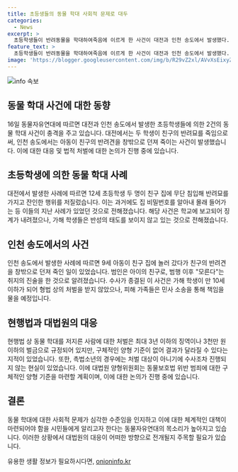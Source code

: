 ```yaml
---
title: 초등생들의 동물 학대 사회적 문제로 대두
categories:
  - News
excerpt: >
  초등학생들이 반려동물을 학대하여죽음에 이르게 한 사건이 대전과 인천 송도에서 발생했다. 대전에서는 12세 초등학생 2명이 친구의 무단 침입으로 반려묘를 번갈아가며 차고 죽였다. 반면 인천 송도에서는 9세 아동이 친구의 반려견을 창밖으로 던져 죽였다. 이러한 어린 학생들의 동물 학대 범죄 행위가 심각한 수준임을 강조하고 있다. 양형위는 동물보호법 위반 범죄에 대한 구체적인 양형 기준을 세우겠다고 밝혀 사회적 관심을 끌고 있다. (출처: 동물자유연대 홈페이지)
feature_text: >
  초등학생들이 반려동물을 학대하여죽음에 이르게 한 사건이 대전과 인천 송도에서 발생했다. 대전에서는 12세 초등학생 2명이 친구의 무단 침입으로 반려묘를 번갈아가며 차고 죽였다. 반면 인천 송도에서는 9세 아동이 친구의 반려견을 창밖으로 던져 죽였다. 이러한 어린 학생들의 동물 학대 범죄 행위가 심각한 수준임을 강조하고 있다. 양형위는 동물보호법 위반 범죄에 대한 구체적인 양형 기준을 세우겠다고 밝혀 사회적 관심을 끌고 있다. (출처: 동물자유연대 홈페이지)
image: 'https://blogger.googleusercontent.com/img/b/R29vZ2xl/AVvXsEixyZcFfHzMRdzZMjFBmAUKJYCLCGyLL1o632UiGVXcaFdKo_bkvkuCioo0uUKlGfBVcT3P84aROyZIXSBEx3Aw5nCQ3pTgDom1WDC4m8eifvWiAmWEEVb4x6G_l8C0QH225ldMjyaFvpxGEBGNO37VmDTDMHGhJPq73UglMfDca1-0aw/s1600/blogspot.png'
---
```


<p><img src="https://blogger.googleusercontent.com/img/b/R29vZ2xl/AVvXsEixyZcFfHzMRdzZMjFBmAUKJYCLCGyLL1o632UiGVXcaFdKo_bkvkuCioo0uUKlGfBVcT3P84aROyZIXSBEx3Aw5nCQ3pTgDom1WDC4m8eifvWiAmWEEVb4x6G_l8C0QH225ldMjyaFvpxGEBGNO37VmDTDMHGhJPq73UglMfDca1-0aw/s1600/blogspot.png" alt="info 속보" /></p>

<h2 data-ke-size="size26">동물 학대 사건에 대한 동향</h2>

<p data-ke-size="size16">16일 동물자유연대에 따르면 대전과 인천 송도에서 발생한 초등학생들에 의한 2건의 동물 학대 사건이 충격을 주고 있습니다. 대전에서는 두 학생이 친구의 반려묘를 죽임으로써, 인천 송도에서는 아동이 친구의 반려견을 창밖으로 던져 죽이는 사건이 발생했습니다. 이에 대한 대응 및 법적 처벌에 대한 논의가 진행 중에 있습니다.</p>

<h2 data-ke-size="size26">초등학생에 의한 동물 학대 사례</h2>

<p data-ke-size="size16">대전에서 발생한 사례에 따르면 12세 초등학생 두 명이 친구 집에 무단 침입해 반려묘를 가지고 잔인한 행위를 저질렀습니다. 이는 과거에도 집 비밀번호를 알아내 몰래 들어가는 등 이들의 지난 사례가 있었던 것으로 전해졌습니다. 해당 사건은 학교에 보고되어 징계가 내려졌으나, 가해 학생들은 반성의 태도를 보이지 않고 있는 것으로 전해졌습니다.</p>

<h2 data-ke-size="size26">인천 송도에서의 사건</h2>

<p data-ke-size="size16">인천 송도에서 발생한 사례에 따르면 9세 아동이 친구 집에 놀러 갔다가 친구의 반려견을 창밖으로 던져 죽인 일이 있었습니다. 범인은 아이의 친구로, 범행 이후 "모른다"는 취지의 진술을 한 것으로 알려졌습니다. 수사가 종결된 이 사건은 가해 학생이 만 10세 이하가 되어 형법 상의 처벌을 받지 않았으나, 피해 가족들은 민사 소송을 통해 책임을 물을 예정입니다.</p>

<h2 data-ke-size="size26">현행법과 대법원의 대응</h2>

<p data-ke-size="size16">현행법 상 동물 학대를 저지른 사람에 대한 처벌은 최대 3년 이하의 징역이나 3천만 원 이하의 벌금으로 규정되어 있지만, 구체적인 양형 기준이 없어 결과가 달라질 수 있다는 지적이 있었습니다. 또한, 촉법소년의 경우에는 처벌 대상이 아니기에 수사조차 진행되지 않는 현실이 있었습니다. 이에 대법원 양형위원회는 동물보호법 위반 범죄에 대한 구체적인 양형 기준을 마련할 계획이며, 이에 대한 논의가 진행 중에 있습니다.</p>

<h2 data-ke-size="size26">결론</h2>

<p data-ke-size="size16">동물 학대에 대한 사회적 문제가 심각한 수준임을 인지하고 이에 대한 체계적인 대책이 마련되어야 함을 시민들에게 알리고자 한다는 동물자유연대의 목소리가 높아지고 있습니다. 이러한 상황에서 대법원의 대응이 어떠한 방향으로 전개될지 주목할 필요가 있습니다.</p>
유용한 생활 정보가 필요하시다면, <a href="https://onioninfo.kr" rel="dofollow">onioninfo.kr</a>


